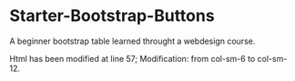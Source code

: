 # Starter-Bootstrap-Buttons
A beginner bootstrap table learned throught a webdesign course.

Html has been modified at line 57;
Modification: from col-sm-6 to col-sm-12.
